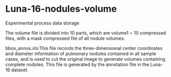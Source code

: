 # Luna-16-nodules-volume
Experimental process data storage 

The volume file is divided into 10 parts, which are volume1 ~ 10 compressed files, with a mask compressed file of all nodule volumes.

bbox_annos.xls:This file records the three-dimensional center coordinates and diameter information of pulmonary nodules contained in all sample cases, and is used to cut the original image to generate volumes containing complete nodules. This file is generated by the annotation file in the Luna-16 dataset.

